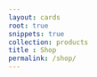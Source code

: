 ```yaml
---
layout: cards
root: true
snippets: true
collection: products
title : Shop
permalink: /shop/
---
```

